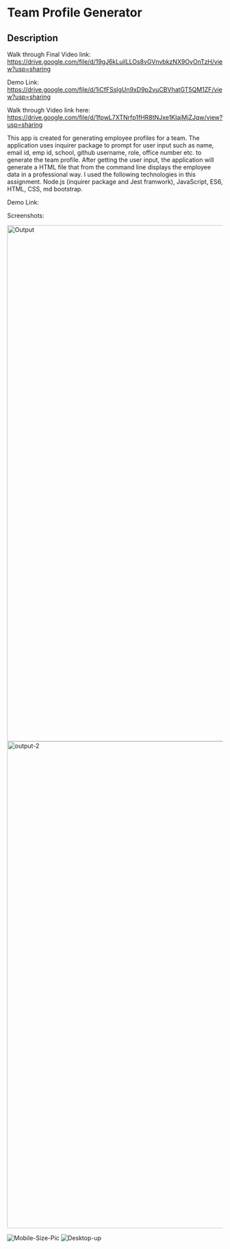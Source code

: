 # Team Profile Generator
  
  ## Description
  
  Walk through Final Video link: https://drive.google.com/file/d/19gJ6kLuilLLOs8vGVnvbkzNX9OyOnTzH/view?usp=sharing
  
  Demo Link: https://drive.google.com/file/d/1iCfFSslgUn9xD9p2vuCBVhatGT5QM1ZF/view?usp=sharing
  
  Walk through Video link here: https://drive.google.com/file/d/1fpwL7XTNrfp1fHR8tNJxe1KIajMjZJqw/view?usp=sharing
  
This app is created for generating employee profiles for a team. The application uses inquirer package to prompt for user input such as name, email id, emp id, school, github username, role, office number etc. to generate the team profile. After getting the user input, the application will generate a HTML file that from the command line displays the employee data in a professional way. I used the following technologies in this assignment. Node.js (inquirer package and Jest framwork), JavaScript, ES6, HTML, CSS, md bootstrap.

 
 Demo Link:
 
 Screenshots:
  
   <img width="1204" alt="Output" src="https://user-images.githubusercontent.com/77028806/114799563-b7b37980-9d4c-11eb-9c9b-82f438c840df.png">

  <img width="1136" alt="output-2" src="https://user-images.githubusercontent.com/77028806/114799573-beda8780-9d4c-11eb-8231-fa7bb816d0e4.png">
  
  ![Mobile-Size-Pic](https://user-images.githubusercontent.com/77028806/114352850-3330e300-9b21-11eb-8f63-79d55fc00f25.png)
  ![Desktop-up](https://user-images.githubusercontent.com/77028806/114352896-4479ef80-9b21-11eb-9c6f-8d807ce4eabd.png)
  
  
 

  

  
